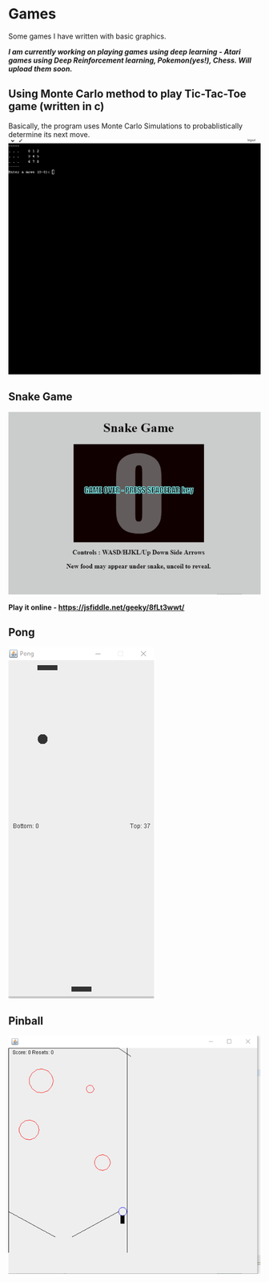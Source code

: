 # Games
Some games I have written with basic graphics. 

**_I am currently working on playing games using deep learning - Atari games using Deep Reinforcement learning, Pokemon(yes!), Chess. Will upload them soon._**

## Using Monte Carlo method to play Tic-Tac-Toe game (written in c)
Basically, the program uses Monte Carlo Simulations to probablistically determine its next move.
![alt text](https://github.com/geeky-bit/Games/blob/master/using_Monte_Carlo_for_TicTacToe/ttt-output.gif)

## Snake Game
![alt text](https://github.com/geeky-bit/Games/blob/master/Snake-game/snake-output.gif)

**Play it online - https://jsfiddle.net/geeky/8fLt3wwt/**

## Pong
![alt text](https://github.com/geeky-bit/Games/blob/master/Arcade_game__Pong/pong-output.gif)

## Pinball
![alt text](https://github.com/geeky-bit/Games/blob/master/Pinball_game/pinball-output.gif)


